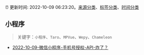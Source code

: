 :alarm_clock: 更新时间: 2022-10-09 06:23:20。[来源分类](../README.md)、[标签分类](../TAGS.md)、[时间分类](../TIMELINE.md)

## 小程序


> 关键字：`小程序`、`Taro`、`MPVue`、`Wepy`、`Chameleon`



- [2022-10-09-微信小程序-手机号授权-API-炸了？](https://www.v2ex.com/t/885489) 